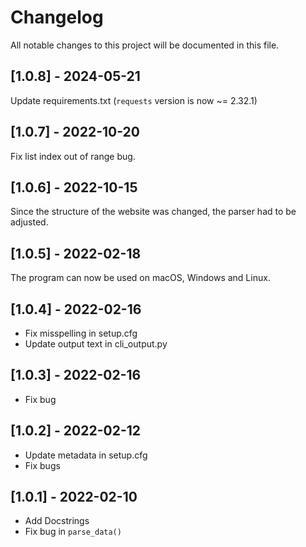 # Changelog

All notable changes to this project will be documented in this file.

## [1.0.8] - 2024-05-21

Update requirements.txt (`requests` version is now ~= 2.32.1)

## [1.0.7] - 2022-10-20

Fix list index out of range bug.

## [1.0.6] - 2022-10-15

Since the structure of the website was changed, the parser had to be adjusted.

## [1.0.5] - 2022-02-18

The program can now be used on macOS, Windows and Linux.

## [1.0.4] - 2022-02-16

* Fix misspelling in setup.cfg
* Update output text in cli_output.py

## [1.0.3] - 2022-02-16

* Fix bug

## [1.0.2] - 2022-02-12

* Update metadata in setup.cfg
* Fix bugs

## [1.0.1] - 2022-02-10

* Add Docstrings
* Fix bug in `parse_data()`
